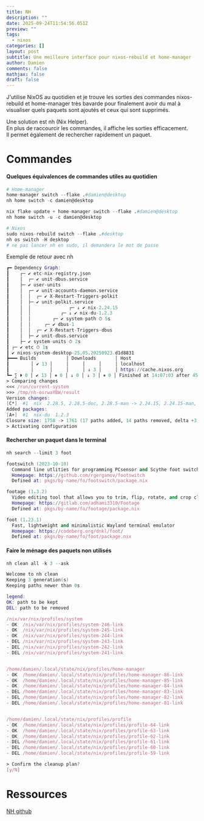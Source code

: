 ```yaml
---
title: NH
description: ""
date: 2025-09-24T11:54:56.051Z
preview: ""
tags:
  - nixos
categories: []
layout: post
subtitle: Une meilleure interface pour nixos-rebuild et home-manager
author: Damien
comments: false
mathjax: false
draft: false
---
```


J'utilise NixOS au quotidien et je trouve les sorties des commandes nixos-rebuild et home-manager très bavarde pour finalement avoir du mal à visualiser quels paquets sont ajoutés et ceux qui sont supprimés.

Une solution est nh (Nix Helper).  
En plus de raccourcir les commandes, il affiche les sorties efficacement.  
Il permet également de rechercher rapidement un paquet.

# Commandes

#### Quelques équivalences de commandes utiles au quotidien

```nix
# Home-manager
home-manager switch --flake .#damien@desktop
nh home switch -c damien@desktop

nix flake update + home-manager switch --flake .#damien@desktop
nh home switch -u -c damien@desktop

# Nixos
sudo nixos-rebuild switch --flake .#desktop
nh os switch -H desktop
# ne pas lancer nh en sudo, il demandera le mot de passe
```
Exemple de retour avec nh

```nix
┏━ Dependency Graph:
┃    ┌─ ✔ etc-nix-registry.json
┃    │  ┌─ ✔ unit-dbus.service
┃    ├─ ✔ user-units
┃    │  ┌─ ✔ unit-accounts-daemon.service
┃    │  │  ┌─ ✔ X-Restart-Triggers-polkit
┃    │  ├─ ✔ unit-polkit.service
┃    │  │              ┌─ ↓ ✔ nix-2.24.15
┃    │  │           ┌─ ↓ ✔ nix-du-1.2.3
┃    │  │        ┌─ ✔ system-path ⏱ 5s
┃    │  │     ┌─ ✔ dbus-1
┃    │  │  ┌─ ✔ X-Restart-Triggers-dbus
┃    │  ├─ ✔ unit-dbus.service
┃    ├─ ✔ system-units ⏱ 2s
┃ ┌─ ✔ etc ⏱ 1s
┃ ✔ nixos-system-desktop-25.05.20250923.d1d8831
┣━━━ Builds           │ Downloads       │ Host
┃        │ ✔ 13 │     │     │     │     │ localhost
┃        │      │     │     │ ↓ 3 │     │ https://cache.nixos.org
┗━ ∑ ⏵ 0 │ ✔ 13 │ ⏸ 0 │ ↓ 0 │ ↓ 3 │ ⏸ 0 │ Finished at 14:07:03 after 45s
> Comparing changes
<<< /run/current-system
>>> /tmp/nh-osrwaYBW/result
Version changes:
[C*]  #1  nix  2.28.5, 2.28.5-doc, 2.28.5-man -> 2.24.15, 2.24.15-man, 2.28.5, 2.28.5-doc, 2.28.5-man
Added packages:
[A+]  #1  nix-du  1.2.3
Closure size: 1758 -> 1761 (17 paths added, 14 paths removed, delta +3, disk usage +19.2MiB).
> Activating configuration
```

#### Rechercher un paquet dans le terminal

```nix
nh search --limit 3 foot

footswitch (2023-10-10)
  Command line utlities for programming PCsensor and Scythe foot switches
  Homepage: https://github.com/rgerganov/footswitch
  Defined at: pkgs/by-name/fo/footswitch/package.nix

footage (1.3.2)
  Video editing tool that allows you to trim, flip, rotate, and crop clips
  Homepage: https://gitlab.com/adhami3310/Footage
  Defined at: pkgs/by-name/fo/footage/package.nix

foot (1.23.1)
  Fast, lightweight and minimalistic Wayland terminal emulator
  Homepage: https://codeberg.org/dnkl/foot/
  Defined at: pkgs/by-name/fo/foot/package.nix
```

#### Faire le ménage des paquets non utilisés

```nix
nh clean all -k 3 --ask

Welcome to nh clean
Keeping 3 generation(s)
Keeping paths newer than 0s

legend:
OK: path to be kept
DEL: path to be removed

/nix/var/nix/profiles/system
- OK  /nix/var/nix/profiles/system-246-link
- OK  /nix/var/nix/profiles/system-245-link
- OK  /nix/var/nix/profiles/system-244-link
- DEL /nix/var/nix/profiles/system-243-link
- DEL /nix/var/nix/profiles/system-242-link
- DEL /nix/var/nix/profiles/system-241-link


/home/damien/.local/state/nix/profiles/home-manager
- OK  /home/damien/.local/state/nix/profiles/home-manager-86-link
- OK  /home/damien/.local/state/nix/profiles/home-manager-85-link
- OK  /home/damien/.local/state/nix/profiles/home-manager-84-link
- DEL /home/damien/.local/state/nix/profiles/home-manager-83-link
- DEL /home/damien/.local/state/nix/profiles/home-manager-82-link
- DEL /home/damien/.local/state/nix/profiles/home-manager-81-link


/home/damien/.local/state/nix/profiles/profile
- OK  /home/damien/.local/state/nix/profiles/profile-64-link
- OK  /home/damien/.local/state/nix/profiles/profile-63-link
- OK  /home/damien/.local/state/nix/profiles/profile-62-link
- DEL /home/damien/.local/state/nix/profiles/profile-61-link
- DEL /home/damien/.local/state/nix/profiles/profile-60-link
- DEL /home/damien/.local/state/nix/profiles/profile-59-link

> Confirm the cleanup plan?
[y/N]
```



# Ressources

[NH github](https://github.com/nix-community/nh)

